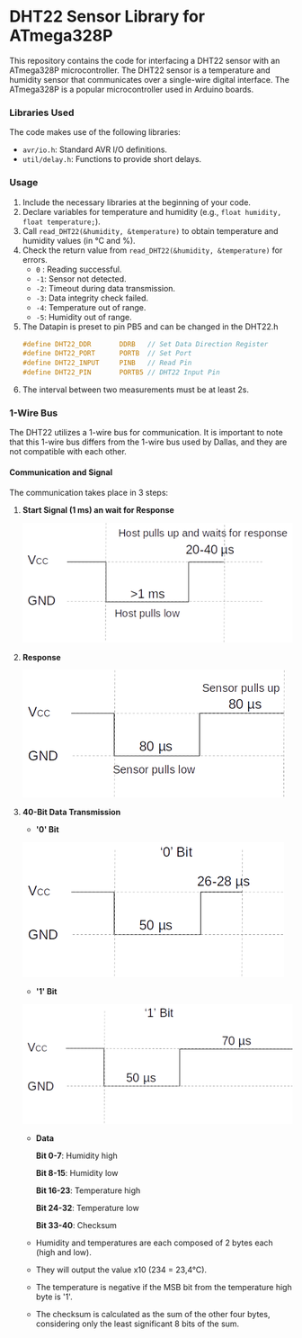 # DHT22 Sensor Library for ATmega328P

This repository contains the code for interfacing a DHT22 sensor with an ATmega328P microcontroller. The DHT22 sensor is a temperature and humidity sensor that communicates over a single-wire digital interface. The ATmega328P is a popular microcontroller used in Arduino boards.

### Libraries Used
The code makes use of the following libraries:

- `avr/io.h`: Standard AVR I/O definitions.
- `util/delay.h`: Functions to provide short delays.

### Usage

1. Include the necessary libraries at the beginning of your code.
2. Declare variables for temperature and humidity (e.g., `float humidity, float temperature;`).
3. Call `read_DHT22(&humidity, &temperature)` to obtain temperature and humidity values (in °C and %).
4. Check the return value from  `read_DHT22(&humidity, &temperature)` for errors.
	- `0` : Reading successful.
	- `-1`: Sensor not detected.
	- `-2`: Timeout during data transmission.
	- `-3`: Data integrity check failed.
	- `-4`: Temperature out of range.
	- `-5`: Humidity out of range.
5. The Datapin is preset to pin PB5 and can be changed in the DHT22.h
	```c 
	#define DHT22_DDR  		DDRB   // Set Data Direction Register
	#define DHT22_PORT 		PORTB  // Set Port
	#define DHT22_INPUT		PINB   // Read Pin
	#define DHT22_PIN 		PORTB5 // DHT22 Input Pin
	```
6. The interval between two measurements must be at least 2s.
### 1-Wire Bus

The DHT22 utilizes a 1-wire bus for communication. It is important to note that this 1-wire bus differs from the 1-wire bus used by Dallas, and they are not compatible with each other.

#### Communication and Signal

The communication takes place in 3 steps:

1. **Start Signal (1 ms) an wait for Response**

	![start_signal.png](images/start_signal.png)
	
2. **Response**

	![response.png](images/response.png)
	
3. **40-Bit Data Transmission**
	
	- **'0' Bit**

	 ![0_bit.png](images/0_bit.png)

	- **'1' Bit**

   
	 ![1_bit.png](images/1_bit.png)
	
	- **Data**

		**Bit 0-7**: Humidity high
	
		**Bit 8-15**: Humidity low
   
		**Bit 16-23**: Temperature high

		**Bit 24-32**: Temperature low

		**Bit 33-40**: Checksum

	- Humidity and temperatures are each composed of 2 bytes each (high and low).
	- They will output the value x10 (234 = 23,4°C).
	- The temperature is negative if the MSB bit from the temperature high byte is '1'.
	- The checksum is calculated as the sum of the other four bytes, considering only the least significant 8 bits of the sum.

